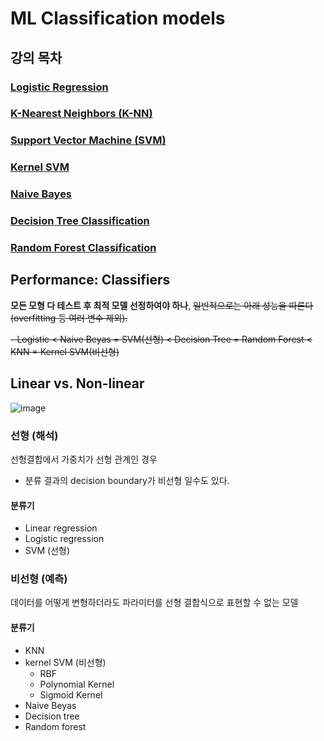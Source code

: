 # ML Classification models
## 강의 목차
### [Logistic Regression](https://github.com/EricChoii/ai-boot-camp-ablearn/blob/main/ai/classification/logistic-regression.md)
### [K-Nearest Neighbors (K-NN)](https://github.com/EricChoii/ai-boot-camp-ablearn/blob/main/ai/classification/knn.md)
### [Support Vector Machine (SVM)](https://github.com/EricChoii/ai-boot-camp-ablearn/blob/main/ai/classification/svm.md)
### [Kernel SVM](https://github.com/EricChoii/ai-boot-camp-ablearn/blob/main/ai/classification/kernel-svm.md)
### [Naive Bayes](https://github.com/EricChoii/ai-boot-camp-ablearn/blob/main/ai/classification/naive-bayes.md)
### [Decision Tree Classification](https://github.com/EricChoii/ai-boot-camp-ablearn/blob/main/ai/classification/decision-tree.md)
### [Random Forest Classification](https://github.com/EricChoii/ai-boot-camp-ablearn/blob/main/ai/classification/random-forest.md)

## Performance: Classifiers
**모든 모형 다 테스트 후 최적 모델 선정하여야 하나**, ~~일반적으로는 아래 성능을 따른다 (overfitting 등 여러 변수 제외).~~

~~- Logistic < Naive Beyas = SVM(선형) < Decision Tree = Random Forest < KNN = Kernel SVM(비선형)~~

## Linear vs. Non-linear
![image](https://user-images.githubusercontent.com/39285147/178288426-588c6cdd-2a2f-45f3-86db-00f4dcc71b7f.png)

### 선형 (해석)
선형결합에서 가중치가 선형 관계인 경우
- 분류 결과의 decision boundary가 비선형 일수도 있다.
#### 분류기
- Linear regression
- Logistic regression
- SVM (선형)

### 비선형 (예측)
데이터를 어떻게 변형하더라도 파라미터를 선형 결합식으로 표현할 수 없는 모델
#### 분류기
- KNN
- kernel SVM (비선형)
  - RBF
  - Polynomial Kernel
  - Sigmoid Kernel
- Naive Beyas
- Decision tree
- Random forest
